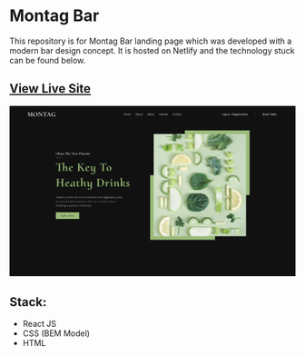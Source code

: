 # Montag Bar

This repository is for Montag Bar landing page which was developed with a modern bar design concept. It is hosted on Netlify and the technology stuck can be found below.

## [View Live Site](https://marvel-campaign.netlify.app/)

![](./src/assets/home-img.png)

## Stack:
- React JS
- CSS (BEM Model)
- HTML